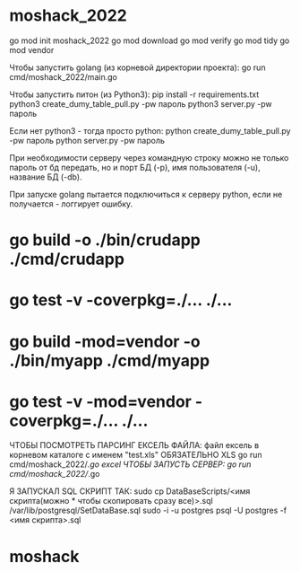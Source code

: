 # moshack_2022

go mod init moshack_2022
go mod download
go mod verify
go mod tidy
go mod vendor

Чтобы запустить golang (из корневой директории проекта):
go run cmd/moshack_2022/main.go

Чтобы запустить питон (из Python3):
pip install -r requirements.txt
python3 create_dumy_table_pull.py -pw пароль
python3 server.py -pw пароль

Если нет python3 - тогда просто python:
python create_dumy_table_pull.py -pw пароль
python server.py -pw пароль

При необходимости серверу через командную строку можно не только пароль от бд передать,
но и порт БД (-p), имя пользователя (-u), название БД (-db).

При запуске golang пытается подключиться к серверу python,
если не получается - логгирует ошибку.

# go build  -o ./bin/crudapp ./cmd/crudapp
# go test -v -coverpkg=./... ./...

# go build -mod=vendor -o ./bin/myapp ./cmd/myapp
# go test -v -mod=vendor -coverpkg=./... ./...


ЧТОБЫ ПОСМОТРЕТЬ ПАРСИНГ ЕКСЕЛЬ ФАЙЛА: файл ексель в корневом каталоге с именем "test.xls" ОБЯЗАТЕЛЬНО XLS
 go run cmd/moshack_2022/*.go excel
ЧТОБЫ ЗАПУСТЬ СЕРВЕР:
 go run cmd/moshack_2022/*.go
 
 Я ЗАПУСКАЛ SQL СКРИПТ ТАК:
 	sudo cp DataBaseScripts/<имя скрипта(можно * чтобы скопировать сразу все)>.sql /var/lib/postgresql/SetDataBase.sql
	sudo -i -u postgres
	psql -U postgres -f <имя скрипта>.sql
# moshack
